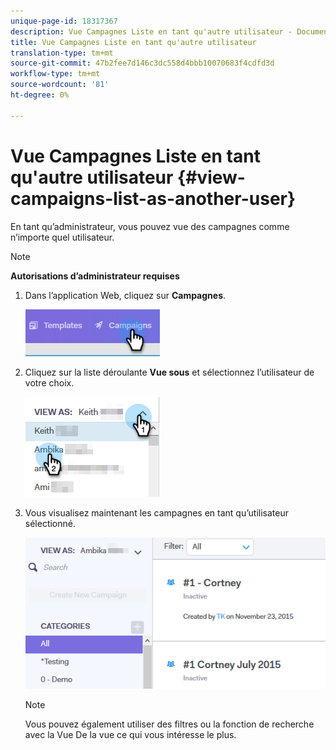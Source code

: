 ```yaml
---
unique-page-id: 18317367
description: Vue Campagnes Liste en tant qu'autre utilisateur - Documentation marketing - Documentation du produit
title: Vue Campagnes Liste en tant qu'autre utilisateur
translation-type: tm+mt
source-git-commit: 47b2fee7d146c3dc558d4bbb10070683f4cdfd3d
workflow-type: tm+mt
source-wordcount: '81'
ht-degree: 0%

---
```



# Vue Campagnes Liste en tant qu&#39;autre utilisateur {#view-campaigns-list-as-another-user}

En tant qu’administrateur, vous pouvez vue des campagnes comme n’importe quel utilisateur.

>[!NOTE]
>
>**Autorisations d’administrateur requises**

1. Dans l’application Web, cliquez sur **Campagnes**.

   ![](assets/one-5.png)

1. Cliquez sur la liste déroulante **Vue sous** et sélectionnez l’utilisateur de votre choix.

   ![](assets/two-4.png)

1. Vous visualisez maintenant les campagnes en tant qu’utilisateur sélectionné.

   ![](assets/three-4.png)

   >[!NOTE]
   >
   >Vous pouvez également utiliser des filtres ou la fonction de recherche avec la Vue De la vue ce qui vous intéresse le plus.

